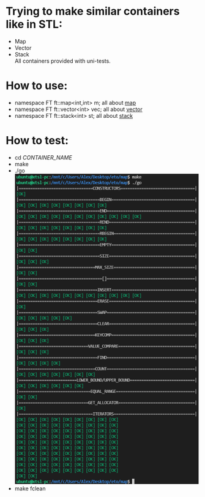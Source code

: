 # Trying to make similar containers like in STL:
* Map
* Vector
* Stack  
All containers provided with uni-tests.
# How to use:
* namespace FT ft::map<int,int> m; all about [map](http://www.cplusplus.com/reference/map/map/?kw=map)  
* namespace FT ft::vector\<int\> vec; all about [vector](http://www.cplusplus.com/reference/vector/vector/?kw=vector)  
* namespace FT ft::stack\<int\> st; all about [stack](http://www.cplusplus.com/reference/stack/stack/?kw=stack)  
 
# How to test:  
* cd *CONTAINER_NAME*
* make
* ./go  
![alt-текст](https://github.com/xTSL-echiles/stl_containers/blob/main/test_map.png "How does it look: ")
* make fclean
